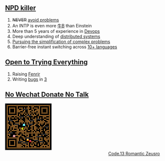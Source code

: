 ## [NPD killer](https://www.youtube.com/watch?v=EtGhFQ88mjc)

1. ~~NEVER~~ [avoid problems](https://x.com/M2_49/status/1982277477436109157)
1. An INTP is even more [牛B](https://github.com/zeusro/quantum) than Einstein
1. More than 5 years of experience in [Devops](https://www.zeusro.com/archive/?tag=DevOps)
1. Deep understanding of [distributed systems](https://www.bullshitprogram.com/one-open-operating-system/)
1. [Pursuing the simplification of complex problems](https://github.com/zeusro/zeusro/tree/master/problems)
1. Barrier-free instant switching across [10+ languages](https://mp.weixin.qq.com/s/8iQWpQiDjFauXrvC9KiANw)

## [Open to Trying Everything](https://www.youtube.com/watch?v=c6rP-YP4c5I)

1. Raising [Fenrir](https://github.com/p-program/Fenrir)
1. Writing [bugs](https://www.bullshitprogram.com/cloud-native-development-best-practices/) in [3](https://github.com/zeusro/math/blob/main/n/3.md)

## [No Wechat Donate No Talk](https://chatbot.weixin.qq.com)

<img src="pay.png" alt="pika" width="30%" />

<div align="right">
  <a href="[https://github.com/zeusro/C13](https://mp.weixin.qq.com/mp/appmsgalbum?__biz=MzI1ODEyNDg3MA==&action=getalbum&album_id=1501795090070077441#wechat_redirect)">Code.13 Romantic Zeusro</a>
</div>
